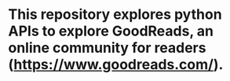 # This repository explores python APIs to explore GoodReads, an online community for readers (https://www.goodreads.com/).
